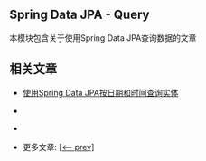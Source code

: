 ## Spring Data JPA - Query

本模块包含关于使用Spring Data JPA查询数据的文章

## 相关文章

- [使用Spring Data JPA按日期和时间查询实体](docs/使用SpringDataJPA按日期和时间查询实体.md)
- []()
- []()

- 更多文章: [[<-- prev]](../spring-data-jpa-query-2/README.md)